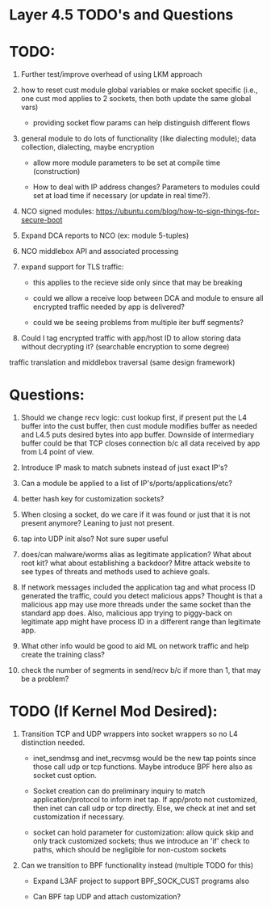 # Layer 4.5 TODO's and Questions


# TODO:

1) Further test/improve overhead of using LKM approach

1) how to reset cust module global variables or make socket specific (i.e., one cust mod applies to 2 sockets, then both update the same global vars)

    * providing socket flow params can help distinguish different flows


1) general module to do lots of functionality (like dialecting module);
data collection, dialecting, maybe encryption

    * allow more module parameters to be set at compile time (construction)

    * How to deal with IP address changes? Parameters to modules could set at load time if
    necessary (or update in real time?).


1) NCO signed modules: https://ubuntu.com/blog/how-to-sign-things-for-secure-boot


1) Expand DCA reports to NCO (ex: module 5-tuples)


1) NCO middlebox API and associated processing



1) expand support for TLS traffic:

    * this applies to the recieve side only since that may be breaking

    * could we allow a receive loop between DCA and module to ensure all
    encrypted traffic needed by app is delivered?

    * could we be seeing problems from multiple iter buff segments?

1) Could I tag encrypted traffic with app/host ID to allow storing data without
decrypting it?  (searchable encryption to some degree)


traffic translation and middlebox traversal (same design framework)

# Questions:

1) Should we change recv logic: cust lookup first, if present put the L4 buffer
into the cust buffer, then cust module modifies buffer as needed and L4.5 puts
desired bytes into app buffer.  Downside of intermediary buffer could
be that TCP closes connection b/c all data received by app from L4 point of view.

1) Introduce IP mask to match subnets instead of just exact IP's?  

1) Can a module be applied to a list of IP's/ports/applications/etc?

1) better hash key for customization sockets?

1) When closing a socket, do we care if it was found or just that it is not
present anymore?  Leaning to just not present.

1) tap into UDP init also?  Not sure super useful


1) does/can malware/worms alias as legitimate application? What about root kit?
what about establishing a backdoor?  Mitre attack website to see types of threats
and methods used to achieve goals.


1) If network messages included the application tag and what process ID generated
the traffic, could you detect malicious apps?  Thought is that a malicious app
may use more threads under the same socket than the standard app does.  Also,
malicious app trying to piggy-back on legitimate app might have process ID in
a different range than legitimate app.

1) What other info would be good to aid ML on network traffic and help create
the training class?

1) check the number of segments in send/recv b/c if more than 1, that may be a problem?


# TODO (If Kernel Mod Desired):

1) Transition TCP and UDP wrappers into socket wrappers so no L4 distinction needed.

    * inet_sendmsg and inet_recvmsg would be the new tap points since those call
      udp or tcp functions.  Maybe introduce BPF here also as socket cust option.


    * Socket creation can do preliminary inquiry to match application/protocol
      to inform inet tap.  If app/proto not customized, then inet can call udp or
      tcp directly.  Else, we check at inet and set customization if necessary.

    * socket can hold parameter for customization: allow quick skip and only
      track customized sockets; thus we introduce an 'if' check to paths, which
      should be negligible for non-custom sockets


1) Can we transition to BPF functionality instead (multiple TODO for this)

    * Expand L3AF project to support BPF_SOCK_CUST programs also

    * Can BPF tap UDP and attach customization?
